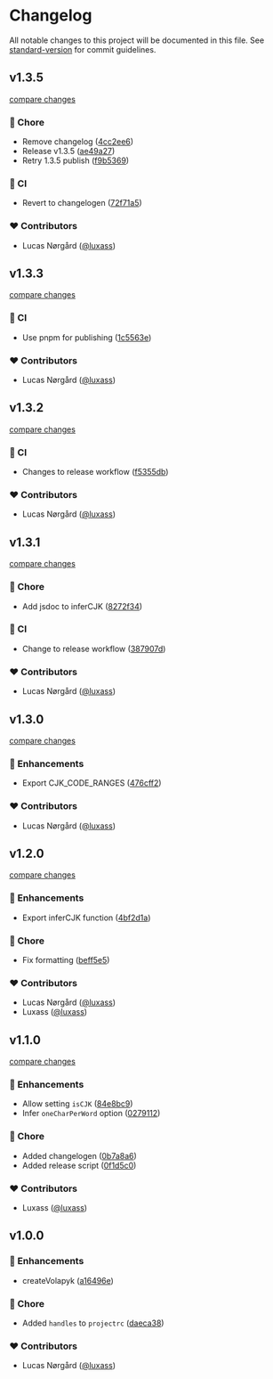 # Changelog

All notable changes to this project will be documented in this file. See [standard-version](https://github.com/conventional-changelog/standard-version) for commit guidelines.

## v1.3.5

[compare changes](https://github.com/luxass/volapyk/compare/v1.3.4...v1.3.5)

### 🏡 Chore

- Remove changelog ([4cc2ee6](https://github.com/luxass/volapyk/commit/4cc2ee6))
- Release v1.3.5 ([ae49a27](https://github.com/luxass/volapyk/commit/ae49a27))
- Retry 1.3.5 publish ([f9b5369](https://github.com/luxass/volapyk/commit/f9b5369))

### 🤖 CI

- Revert to changelogen ([72f71a5](https://github.com/luxass/volapyk/commit/72f71a5))

### ❤️ Contributors

- Lucas Nørgård ([@luxass](http://github.com/luxass))

## v1.3.3

[compare changes](https://github.com/luxass/volapyk/compare/v1.3.2...v1.3.3)

### 🤖 CI

- Use pnpm for publishing ([1c5563e](https://github.com/luxass/volapyk/commit/1c5563e))

### ❤️ Contributors

- Lucas Nørgård ([@luxass](http://github.com/luxass))

## v1.3.2

[compare changes](https://github.com/luxass/volapyk/compare/v1.3.1...v1.3.2)

### 🤖 CI

- Changes to release workflow ([f5355db](https://github.com/luxass/volapyk/commit/f5355db))

### ❤️ Contributors

- Lucas Nørgård ([@luxass](http://github.com/luxass))

## v1.3.1

[compare changes](https://github.com/luxass/volapyk/compare/v1.3.0...v1.3.1)

### 🏡 Chore

- Add jsdoc to inferCJK ([8272f34](https://github.com/luxass/volapyk/commit/8272f34))

### 🤖 CI

- Change to release workflow ([387907d](https://github.com/luxass/volapyk/commit/387907d))

### ❤️ Contributors

- Lucas Nørgård ([@luxass](http://github.com/luxass))

## v1.3.0

[compare changes](https://github.com/luxass/volapyk/compare/v1.2.0...v1.3.0)

### 🚀 Enhancements

- Export CJK_CODE_RANGES ([476cff2](https://github.com/luxass/volapyk/commit/476cff2))

### ❤️ Contributors

- Lucas Nørgård ([@luxass](http://github.com/luxass))

## v1.2.0

[compare changes](https://github.com/luxass/volapyk/compare/v1.1.0...v1.2.0)

### 🚀 Enhancements

- Export inferCJK function ([4bf2d1a](https://github.com/luxass/volapyk/commit/4bf2d1a))

### 🏡 Chore

- Fix formatting ([beff5e5](https://github.com/luxass/volapyk/commit/beff5e5))

### ❤️ Contributors

- Lucas Nørgård ([@luxass](http://github.com/luxass))
- Luxass ([@luxass](http://github.com/luxass))

## v1.1.0

[compare changes](https://github.com/luxass/volapyk/compare/v1.0.0...v1.1.0)

### 🚀 Enhancements

- Allow setting `isCJK` ([84e8bc9](https://github.com/luxass/volapyk/commit/84e8bc9))
- Infer `oneCharPerWord` option ([0279112](https://github.com/luxass/volapyk/commit/0279112))

### 🏡 Chore

- Added changelogen ([0b7a8a6](https://github.com/luxass/volapyk/commit/0b7a8a6))
- Added release script ([0f1d5c0](https://github.com/luxass/volapyk/commit/0f1d5c0))

### ❤️ Contributors

- Luxass ([@luxass](http://github.com/luxass))

## v1.0.0


### 🚀 Enhancements

- createVolapyk ([a16496e](https://github.com/luxass/volapyk/commit/a16496e))

### 🏡 Chore

- Added `handles` to `projectrc` ([daeca38](https://github.com/luxass/volapyk/commit/daeca38))

### ❤️ Contributors

- Lucas Nørgård ([@luxass](http://github.com/luxass))

